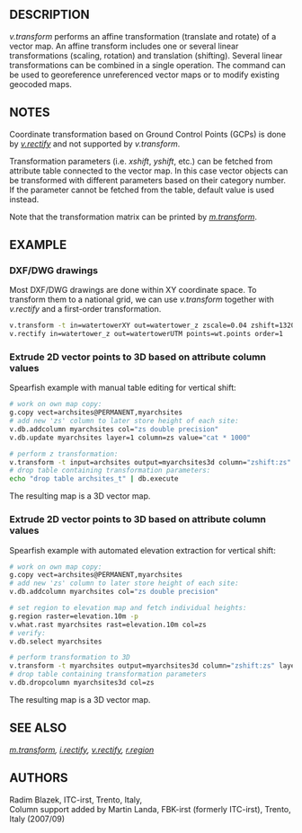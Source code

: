 ## DESCRIPTION

*v.transform* performs an affine transformation (translate and rotate)
of a vector map. An affine transform includes one or several linear
transformations (scaling, rotation) and translation (shifting). Several
linear transformations can be combined in a single operation. The
command can be used to georeference unreferenced vector maps or to
modify existing geocoded maps.

## NOTES

Coordinate transformation based on Ground Control Points (GCPs) is done
by *[v.rectify](v.rectify.md)* and not supported by *v.transform*.

Transformation parameters (i.e. *xshift*, *yshift*, etc.) can be fetched
from attribute table connected to the vector map. In this case vector
objects can be transformed with different parameters based on their
category number. If the parameter cannot be fetched from the table,
default value is used instead.

Note that the transformation matrix can be printed by
*[m.transform](m.transform.md)*.

## EXAMPLE

### DXF/DWG drawings

Most DXF/DWG drawings are done within XY coordinate space. To transform
them to a national grid, we can use *v.transform* together with
*v.rectify* and a first-order transformation.

```sh
v.transform -t in=watertowerXY out=watertower_z zscale=0.04 zshift=1320
v.rectify in=watertower_z out=watertowerUTM points=wt.points order=1
```

### Extrude 2D vector points to 3D based on attribute column values

Spearfish example with manual table editing for vertical shift:

```sh
# work on own map copy:
g.copy vect=archsites@PERMANENT,myarchsites
# add new 'zs' column to later store height of each site:
v.db.addcolumn myarchsites col="zs double precision"
v.db.update myarchsites layer=1 column=zs value="cat * 1000"

# perform z transformation:
v.transform -t input=archsites output=myarchsites3d column="zshift:zs" table="archsites_t"
# drop table containing transformation parameters:
echo "drop table archsites_t" | db.execute
```

The resulting map is a 3D vector map.

### Extrude 2D vector points to 3D based on attribute column values

Spearfish example with automated elevation extraction for vertical
shift:

```sh
# work on own map copy:
g.copy vect=archsites@PERMANENT,myarchsites
# add new 'zs' column to later store height of each site:
v.db.addcolumn myarchsites col="zs double precision"

# set region to elevation map and fetch individual heights:
g.region raster=elevation.10m -p
v.what.rast myarchsites rast=elevation.10m col=zs
# verify:
v.db.select myarchsites

# perform transformation to 3D
v.transform -t myarchsites output=myarchsites3d column="zshift:zs" layer=1
# drop table containing transformation parameters
v.db.dropcolumn myarchsites3d col=zs
```

The resulting map is a 3D vector map.

## SEE ALSO

*[m.transform](m.transform.md), [i.rectify](i.rectify.md),
[v.rectify](v.rectify.md), [r.region](r.region.md)*

## AUTHORS

Radim Blazek, ITC-irst, Trento, Italy,  
Column support added by Martin Landa, FBK-irst (formerly ITC-irst),
Trento, Italy (2007/09)
